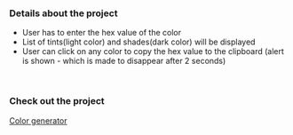 ### Details about the project

- User has to enter the hex value of the color
- List of tints(light color) and shades(dark color) will be displayed
- User can click on any color to copy the hex value to the clipboard (alert is shown - which is made to disappear after 2 seconds)

<br>

### Check out the project

[Color generator](https://busybee-fetching-data-react-hooks.netlify.app/)
